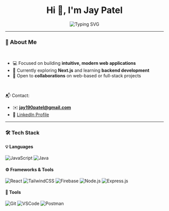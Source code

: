 <!-- Banner or Headline -->
<h1 align="center">Hi 👋, I'm Jay Patel</h1>

<!-- Typing Animation Centered -->
<p align="center">
  <img src="https://readme-typing-svg.demolab.com?font=Fira+Code&size=22&pause=1000&color=F7971E&center=true&vCenter=true&width=500&lines=Software+Engineer;Frontend+Developer;Passionate+about+Modern+UI%2FUX;Open+to+collaborate+on+Web+Projects" alt="Typing SVG" />
</p>

---

### 🌟 <span style="font-size: 18px;">About Me</span>

<br/>

- 💻 Focused on building **intuitive, modern web applications**  
- 🚀 Currently exploring **Next.js** and learning **backend development**  
- 🤝 Open to **collaborations** on web-based or full-stack projects  

<br/>

📬 Contact:  
- ✉️ **jay190patel@gmail.com**  
- 🔗 [LinkedIn Profile](https://www.linkedin.com/in/jay190patel/)

---

### 🛠️ Tech Stack

#### 💡 Languages
![JavaScript](https://img.shields.io/badge/-JavaScript-F7DF1E?style=for-the-badge&logo=javascript&logoColor=black)
![Java](https://img.shields.io/badge/-Java-007396?style=for-the-badge&logo=java&logoColor=white)

#### ⚙️ Frameworks & Tools
![React](https://img.shields.io/badge/-React-61DAFB?style=for-the-badge&logo=react&logoColor=black)
![TailwindCSS](https://img.shields.io/badge/-TailwindCSS-38B2AC?style=for-the-badge&logo=tailwind-css&logoColor=white)
![Firebase](https://img.shields.io/badge/-Firebase-FFCA28?style=for-the-badge&logo=firebase&logoColor=black)
![Node.js](https://img.shields.io/badge/-Node.js-339933?style=for-the-badge&logo=node.js&logoColor=white)
![Express.js](https://img.shields.io/badge/-Express.js-000000?style=for-the-badge&logo=express&logoColor=white)

#### 🧰 Tools
![Git](https://img.shields.io/badge/-Git-F05032?style=for-the-badge&logo=git&logoColor=white)
![VSCode](https://img.shields.io/badge/-VSCode-007ACC?style=for-the-badge&logo=visual-studio-code&logoColor=white)
![Postman](https://img.shields.io/badge/-Postman-FF6C37?style=for-the-badge&logo=postman&logoColor=white)
